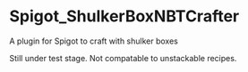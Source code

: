 # Spigot_ShulkerBoxNBTCrafter
A plugin for Spigot to craft with shulker boxes

Still under test stage.
Not compatable to unstackable recipes.
